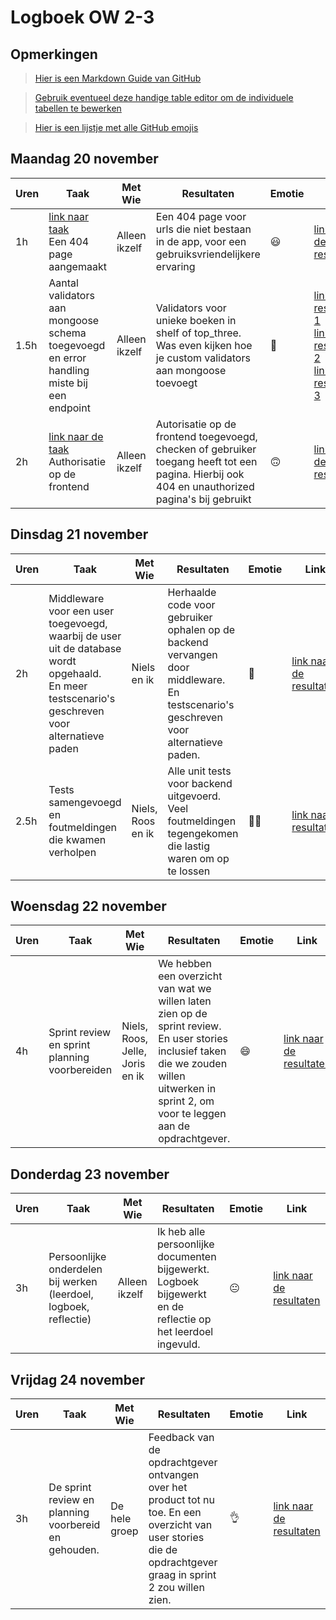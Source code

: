 # Logboek OW 2-3

## Opmerkingen

> [Hier is een Markdown Guide van GitHub](https://guides.github.com/features/mastering-markdown/)

> [Gebruik eventueel deze handige table editor om de individuele tabellen te bewerken](https://www.tablesgenerator.com/markdown_tables)

> [Hier is een lijstje met alle GitHub emojis](https://github.com/ikatyang/emoji-cheat-sheet/blob/master/README.md)

## Maandag 20 november

| **Uren** | **Taak**                                                                                                               | **Met Wie**   | **Resultaten**                                                                                                                                  | **Emotie**         | **Link**                                                                                                                                                                                                                                                                                                                                                                                                                                                                          |
| -------- | ---------------------------------------------------------------------------------------------------------------------- | ------------- | ----------------------------------------------------------------------------------------------------------------------------------------------- | ------------------ | --------------------------------------------------------------------------------------------------------------------------------------------------------------------------------------------------------------------------------------------------------------------------------------------------------------------------------------------------------------------------------------------------------------------------------------------------------------------------------- |
| 1h       | [link naar taak](https://github.com/HANICA-DWA/project-sep23-klipspringer/issues/95)<br>Een 404 page aangemaakt        | Alleen ikzelf | Een 404 page voor urls die niet bestaan in de app, voor een gebruiksvriendelijkere ervaring                                                     | :smiley:           | [link naar de resultaten](https://github.com/HANICA-DWA/project-sep23-klipspringer/commit/032a3415f9c5462ae9e96b87ef17c961fad9ad11)                                                                                                                                                                                                                                                                                                                                               |
| 1.5h     | Aantal validators aan mongoose schema toegevoegd en error handling miste bij een endpoint                              | Alleen ikzelf | Validators voor unieke boeken in shelf of top_three. Was even kijken hoe je custom validators aan mongoose toevoegt                             | :thinking:         | [link naar resultaat 1](https://github.com/HANICA-DWA/project-sep23-klipspringer/commit/7e9b2fe7b8736f38beb02bc76707e037ff56da73#diff-1b14040334645a28e301f79780e54647b5f9d37af2603ce388f9c6a52fdb8300)<br>[link naar resultaat 2](https://github.com/HANICA-DWA/project-sep23-klipspringer/commit/53e39170d9320dc7d5d2641ad4e163a55ef8cf1b)<br>[link naar resultaat 3](https://github.com/HANICA-DWA/project-sep23-klipspringer/commit/9b5cd863889568925b746e74d7c7fad303f41eba) |
| 2h       | [link naar de taak](https://github.com/HANICA-DWA/project-sep23-klipspringer/issues/96)<br>Authorisatie op de frontend | Alleen ikzelf | Autorisatie op de frontend toegevoegd, checken of gebruiker toegang heeft tot een pagina. Hierbij ook 404 en unauthorized pagina's bij gebruikt | :upside_down_face: | [link naar de resultaten](https://github.com/HANICA-DWA/project-sep23-klipspringer/pull/94)                                                                                                                                                                                                                                                                                                                                                                                       |

## Dinsdag 21 november

| **Uren** | **Taak**                                                                                                                                           | **Met Wie**       | **Resultaten**                                                                                                                       | **Emotie**      | **Link**                                                                                                                            |
| -------- | -------------------------------------------------------------------------------------------------------------------------------------------------- | ----------------- | ------------------------------------------------------------------------------------------------------------------------------------ | --------------- | ----------------------------------------------------------------------------------------------------------------------------------- |
| 2h       | Middleware voor een user toegevoegd, waarbij de user uit de database wordt opgehaald.<br>En meer testscenario's geschreven voor alternatieve paden | Niels en ik       | Herhaalde code voor gebruiker ophalen op de backend vervangen door middleware. En testscenario's geschreven voor alternatieve paden. | :partying_face: | [link naar de resultaten](https://github.com/HANICA-DWA/project-sep23-klipspringer/commit/479cb54217c03c047ee1421a2c6208a3750de307) |
| 2.5h     | Tests samengevoegd en foutmeldingen die kwamen verholpen                                                                                           | Niels, Roos en ik | Alle unit tests voor backend uitgevoerd. Veel foutmeldingen tegengekomen die lastig waren om op te lossen                            | :face_exhaling: | [link naar resultaten](https://github.com/HANICA-DWA/project-sep23-klipspringer/commit/d64f03ec435a6eed8b1d6127d354f344ba6c7d15)    |

## Woensdag 22 november

| **Uren** | **Taak**                                      | **Met Wie**                     | **Resultaten**                                                                                                                                                                                | **Emotie** | **Link**                                                                          |
| -------- | --------------------------------------------- | ------------------------------- | --------------------------------------------------------------------------------------------------------------------------------------------------------------------------------------------- | ---------- | --------------------------------------------------------------------------------- |
| 4h       | Sprint review en sprint planning voorbereiden | Niels, Roos, Jelle, Joris en ik | We hebben een overzicht van wat we willen laten zien op de sprint review. En user stories inclusief taken die we zouden willen uitwerken in sprint 2, om voor te leggen aan de opdrachtgever. | :smile:    | [link naar de resultaten](https://github.com/orgs/HANICA-DWA/projects/19/views/5) |

## Donderdag 23 november

| **Uren** | **Taak**                                                          | **Met Wie**   | **Resultaten**                                                                                               | **Emotie**     | **Link**                                                                                                                            |
| -------- | ----------------------------------------------------------------- | ------------- | ------------------------------------------------------------------------------------------------------------ | -------------- | ----------------------------------------------------------------------------------------------------------------------------------- |
| 3h       | Persoonlijke onderdelen bij werken (leerdoel, logboek, reflectie) | Alleen ikzelf | Ik heb alle persoonlijke documenten bijgewerkt. Logboek bijgewerkt en de reflectie op het leerdoel ingevuld. | :neutral_face: | [link naar de resultaten](https://github.com/HANICA-DWA/project-sep23-klipspringer/commit/90feeaad8f9505c6f53de6edb1453c19ba443362) |

## Vrijdag 24 november

| **Uren** | **Taak**                                             | **Met Wie**   | **Resultaten**                                                                                                                                                 | **Emotie** | **Link**                                                                                                                            |
| -------- | ---------------------------------------------------- | ------------- | -------------------------------------------------------------------------------------------------------------------------------------------------------------- | ---------- | ----------------------------------------------------------------------------------------------------------------------------------- |
| 3h       | De sprint review en planning voorbereid en gehouden. | De hele groep | Feedback van de opdrachtgever ontvangen over het product tot nu toe. En een overzicht van user stories die de opdrachtgever graag in sprint 2 zou willen zien. | :ok_hand:  | [link naar de resultaten](https://github.com/HANICA-DWA/project-sep23-klipspringer/commit/2bd2b58f3f7fed4c3ec2bdd755e3c574e659fbfd) |
